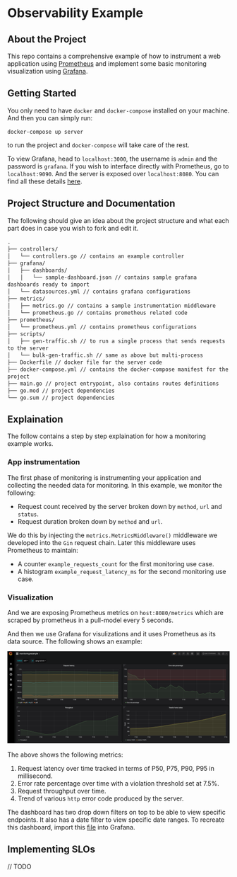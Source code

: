 # Observability Example

## About the Project
This repo contains a comprehensive example of how to instrument a web application using [Prometheus](https://prometheus.io/) and implement some basic monitoring visualization using [Grafana](https://grafana.com/).

## Getting Started
You only need to have `docker` and `docker-compose` installed on your machine. And then you can simply run:
```
docker-compose up server
```
to run the project and `docker-compose` will take care of the rest.

To view Grafana, head to `localhost:3000`, the username is `admin` and the password is `grafana`. If you wish to interface directly with Prometheus, go to `localhost:9090`. And the server is exposed over `localhost:8080`. You can find all these details [here](docker-compose.yml).

## Project Structure and Documentation
The following should give an idea about the project structure and what each part does in case you wish to fork and edit it.
```
.
├── controllers/
│   └── controllers.go // contains an example controller
├── grafana/
│   ├── dashboards/
│   │   └── sample-dashboard.json // contains sample grafana dashboards ready to import
│   └── datasources.yml // contains grafana configurations
├── metrics/
│   ├── metrics.go // contains a sample instrumentation middleware
│   └── prometheus.go // contains prometheus related code
├── prometheus/
│   └── prometheus.yml // contains prometheus configurations
├── scripts/
│   ├── gen-traffic.sh // to run a single process that sends requests to the server
│   └── bulk-gen-traffic.sh // same as above but multi-process
├── Dockerfile // docker file for the server code
├── docker-compose.yml // contains the docker-compose manifest for the project
├── main.go // project entrypoint, also contains routes definitions
├── go.mod // project dependencies
└── go.sum // project dependencies
```

## Explaination
The follow contains a step by step explaination for how a monitoring example works.

### App instrumentation
The first phase of monitoring is instrumenting your application and collecting the needed data for monitoring. In this example, we monitor the following:
- Request count received by the server broken down by `method`, `url` and `status`.
- Request duration broken down by `method` and `url`.

We do this by injecting the `metrics.MetricsMiddleware()` middleware we developed into the `Gin` request chain. Later this middleware uses Prometheus to maintain:
- A counter `example_requests_count` for the first monitoring use case.
- A histogram `example_request_latency_ms` for the second monitoring use case.

### Visualization

And we are exposing Prometheus metrics on `host:8080/metrics` which are scraped by prometheus in a pull-model every 5 seconds.

And then we use Grafana for visulizations and it uses Prometheus as its data source. The following shows an example:

![Sample Grafana Dashboard](docs/sample-monitoring-grafana-dashboard.png)

The above shows the following metrics:
1. Request latency over time tracked in terms of P50, P75, P90, P95 in millisecond.
2. Error rate percentage over time with a violation threshold set at 7.5%.
3. Request throughput over time.
4. Trend of various `http` error code produced by the server.

The dashboard has two drop down filters on top to be able to view specific endpoints. It also has a date filter to view specific date ranges. To recreate this dashboard, import this [file](grafana/dashboards/monitoring-example.json) into Grafana.

## Implementing SLOs

// TODO
